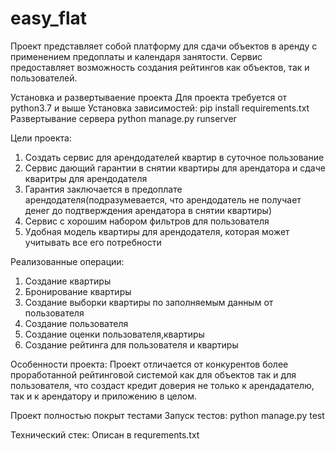 # easy_flat

Проект представляет собой платформу для сдачи объектов в аренду с применением предоплаты 
и календаря занятости. Сервис предоставляет возможность создания рейтингов как 
объектов, так и пользователей. 

Установка и развертываение проекта
Для проекта требуется от python3.7 и выше
Установка зависимостей:
pip install requirements.txt
Развертывание сервера 
python manage.py runserver

Цели проекта:
1. Создать сервис для арендодателей квартир в суточное пользование
2. Сервис дающий гарантии в снятии квартиры для арендатора и сдаче кваритры для арендодателя 
3. Гарантия заключается в предоплате арендодателя(подразумевается, что арендодатель не получает денег до подтверждения арендатора в снятии квартиры)
4. Сервис с хорошим набором фильтров для пользователя 
5. Удобная модель квартиры для арендодателя, которая может учитывать все его потребности

Реализованные операции:
1. Создание квартиры
2. Бронирование квартиры 
3. Создание выборки квартиры по заполняемым данным от пользователя
4. Создание пользователя
5. Создание оценки пользователя,квартиры
6. Создание рейтинга для пользователя и квартиры

Особенности проекта:
Проект отличается от конкурентов более проработанной рейтинговой системой как для объектов
так и для пользователя, что создаст кредит доверия не только к арендадателю, так и к 
арендатору и приложению в целом.

Проект полностью покрыт тестами
Запуск тестов:
python manage.py test

Технический стек:
Описан в requrements.txt
